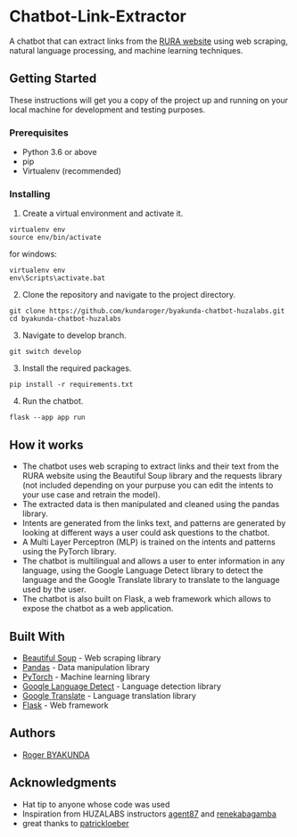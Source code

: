 # Chatbot-Link-Extractor
A chatbot that can extract links from the [RURA website](https://rura.rw/index.php?id=23) using web scraping, natural language processing, and machine learning techniques.

## Getting Started

These instructions will get you a copy of the project up and running on your local machine for development and testing purposes.

### Prerequisites

- Python 3.6 or above
- pip
- Virtualenv (recommended)

### Installing

1. Create a virtual environment and activate it.
```
virtualenv env
source env/bin/activate

```
for windows:
```
virtualenv env
env\Scripts\activate.bat
```

2. Clone the repository and navigate to the project directory.
```
git clone https://github.com/kundaroger/byakunda-chatbot-huzalabs.git
cd byakunda-chatbot-huzalabs 
```

3. Navigate to develop branch.
```
git switch develop

```

3. Install the required packages.
```
pip install -r requirements.txt

```

4. Run the chatbot.
```
flask --app app run
```

## How it works

- The chatbot uses web scraping to extract links and their text from the RURA website using the Beautiful Soup library and the requests library (not included depending on your purpuse you can edit the intents to your use case and retrain the model).
- The extracted data is then manipulated and cleaned using the pandas library.
- Intents are generated from the links text, and patterns are generated by looking at different ways a user could ask questions to the chatbot.
- A Multi Layer Perceptron (MLP) is trained on the intents and patterns using the PyTorch library.
- The chatbot is multilingual and allows a user to enter information in any language, using the Google Language Detect library to detect the language and the Google Translate library to translate to the language used by the user.
- The chatbot is also built on Flask, a web framework which allows to expose the chatbot as a web application.

## Built With
- [Beautiful Soup](https://www.crummy.com/software/BeautifulSoup/bs4/doc/) - Web scraping library
- [Pandas](https://pandas.pydata.org/) - Data manipulation library
- [PyTorch](https://pytorch.org/) - Machine learning library
- [Google Language Detect](https://pypi.org/project/langdetect/) - Language detection library
- [Google Translate](https://pypi.org/project/googletrans/) - Language translation library
- [Flask](https://flask.palletsprojects.com/) - Web framework

## Authors
- [Roger BYAKUNDA](https://github.com/kundaroger)

## Acknowledgments
- Hat tip to anyone whose code was used
- Inspiration from HUZALABS instructors [agent87](https://github.com/agent87) and [renekabagamba](https://github.com/renekabagamba)
- great thanks to [patrickloeber](https://github.com/patrickloeber/chatbot-deployment)
